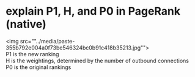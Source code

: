 # explain P1, H, and P0 in PageRank (native)
<img src=""../media/paste-355b792e004a0f73be546324bc0b91c418b35213.jpg""><br>P1 is the new ranking<br>H is the weightings, determined by the number of outbound connections<br>P0 is the original rankings
